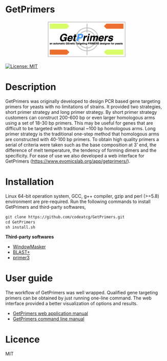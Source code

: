 # GetPrimers

<p align="center">
  <img src="https://github.com/codeatcg/GetPrimers/blob/main/doc/figure/getprimer_logo.png" width="50%" height="50%"/>
</p>

[![License: MIT](https://img.shields.io/badge/License-MIT-yellow.svg)](https://opensource.org/licenses/MIT)

# Description
GetPrimers was originally developed to design PCR based gene targeting primers for yeasts with no limitations of strains. It provided two strategies, short primer strategy and long primer strategy. By short primer strategy customers can construct 200-600 bp or even larger homologous arms using a set of 18-30 bp primers. This may be useful for genes that are difficult to be targeted with traditional ~100 bp homologous arms. Long primer strategy is the traditional one-step method that homologous arms are constructed with 40-100 bp primers. To obtain high quality primers a serial of criteria were taken such as the base composition at 3’ end, the difference of melt temperature, the tendency of forming dimers and the specificity. For ease of use we also developed a web interface for GetPrimers (https://www.evomicslab.org/app/getprimers/). 

# Installation
Linux 64-bit operation system, GCC, g++ compiler, gzip and perl (>=5.8) environment are pre-required. Run the following commands to install GetPrimers and third-party softwares,
```
git clone https://github.com/codeatcg/GetPrimers.git
cd GetPrimers
sh install.sh
```
**Third-party softwares**

* [WindowMasker](https://www.ncbi.nlm.nih.gov/IEB/ToolBox/CPP_DOC/lxr/source/src/app/winmasker/README)
* [BLAST+](https://blast.ncbi.nlm.nih.gov/Blast.cgi?PAGE_TYPE=BlastDocs&DOC_TYPE=Download)
* [primer3](https://github.com/primer3-org/primer3)

# User guide
The workflow of GetPrimers was well wrapped. Qualified gene targeting primers can be obtained by just running one-line command. The web interface provided a better visualization of options and results.

* [GetPrimers web application manual](https://github.com/codeatcg/GetPrimers/wiki/GetPrimers-web-application-manual) 
* [GetPrimers command line manual](https://github.com/codeatcg/GetPrimers/wiki/GetPrimers-command-line-manual) 

# Licence
MIT
